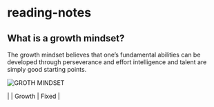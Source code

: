 # reading-notes

## What is a growth mindset?

The growth mindset believes that one’s fundamental abilities can be developed through perseverance and effort
 intelligence and talent are simply good starting points.
 
![GROTH MINDSET](https://3kllhk1ibq34qk6sp3bhtox1-wpengine.netdna-ssl.com/wp-content/uploads/NewGrowthMindset2.png)

|               |       Growth    |       Fixed     |

